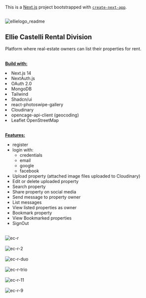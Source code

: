  This is a [Next.js](https://nextjs.org/) project bootstrapped with [`create-next-app`](https://github.com/vercel/next.js/tree/canary/packages/create-next-app).
 ##

![ellielogo_readme](https://github.com/Noud63/elliecastelli-rental/assets/38325801/25d70f66-3269-4340-b679-cd7bba93c958)

<h2>Ellie Castelli Rental Division</h2>
Platform where real-estate owners can list their properties for rent.<br /><br />

<ins><b>Build with:</b><ins><br />
<li>Next.js 14</li>
<li>NextAuth.js</li>
<li>OAuth 2.0</li> 
<li>MongoDB</li> 
<li>Tailwind</li> 
<li>Shadcn/ui</li> 
<li>react-photoswipe-gallery</li>
<li>Cloudinary</li>
<li>opencage-api-client (geocoding)</li> 
<li>Leaflet OpenStreetMap</li><br />

<ins><b>Features:</b></ins><br/>

* register
* login with:
    * credentials
    * email
    * google
    * facebook
* Upload property (attached image files uploaded to Cloudinary)
* Edit or delete uploaded property
* Search property
* Share property on social media 
* Send message to property owner
* List messages 
* View listed properties as owner
* Bookmark property
* View Bookmarked properties
* SignOut
<br /><br />




![ec-r](https://github.com/Noud63/elliecastelli-rental/assets/38325801/db131ced-cc98-4914-8b62-5b62bffd2530)<br /><br />
![ec-r-2](https://github.com/Noud63/elliecastelli-rental/assets/38325801/80da09b9-d206-44b4-9198-3114f393d99a)<br /><br />
![ec-r-duo](https://github.com/Noud63/elliecastelli-rental/assets/38325801/2d20eaf5-0d89-4f7d-a1da-534f1387c499)<br /><br />
![ec-r-trio](https://github.com/Noud63/elliecastelli-rental/assets/38325801/aa20a1dd-a1e9-48fe-995d-993fa9523695)<br /><br />
![ec-r-11](https://github.com/Noud63/elliecastelli-rental/assets/38325801/0a0a4822-f8c1-46b1-91dc-bcc4036f0677)<br /><br />
![ec-r-9](https://github.com/Noud63/elliecastelli-rental/assets/38325801/4399728a-9afb-4cca-a106-3d782c62f2a8)
